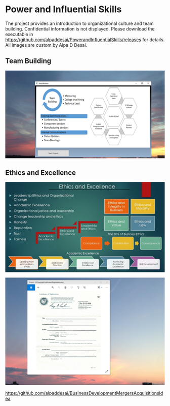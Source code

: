 # Power and Influential Skills
The project provides an introduction to organizational culture and team building. Confidential information is not displayed.  Please download the executable in https://github.com/alpaddesai/PowerandInfluentialSkills/releases for details. All images are custom by Alpa D Desai.

## Team Building
![image](TeamBuilding.png)

## Ethics and Excellence
![image](Ethics.jpg)

![image](USCopyrightCertificate.png)

https://github.com/alpaddesai/BusinessDevelopmentMergersAcquisitionsIdea 
